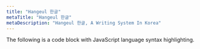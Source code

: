 ```yaml
---
title: "Hangeul 한글"
metaTitle: "Hangeul 한글"
metaDescription: "Hangeul 한글, A Writing System In Korea"
---
```


The following is a code block with JavaScript language syntax highlighting.
```
